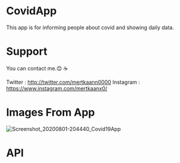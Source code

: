 # CovidApp

This app is for informing people about covid and showing daily data.
# Support

You can contact me.😊 ☕

Twitter : http://twitter.com/mertkaann0000
Instagram : https://www.instagram.com/mertkaanx0/

# Images From App

![Screenshot_20200801-204440_Covid19App](https://user-images.githubusercontent.com/68914325/89107783-1265a900-d43c-11ea-9b27-98f7bbad1480.jpg)

# API

